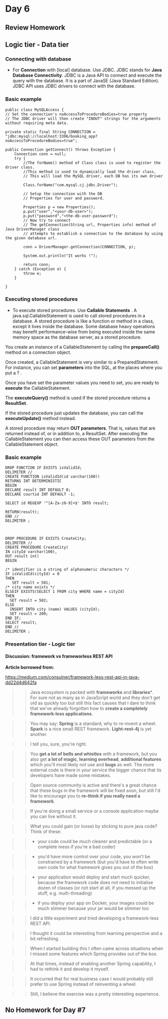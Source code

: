 # Day 6 #
## Review Homework ##
## Logic tier - Data tier
### Connecting with database ###
- For **Connection** with [local] database. Use JDBC. JDBC
stands for **Java Database Connectivity**. JDBC is a Java API to connect
and execute the query with the database. It is a part of JavaSE (Java
Standard Edition). JDBC API uses JDBC drivers to connect with the
database.

### Basic example ###
    
	public class MySQLAccess {
    // Set the connection's noAccessToProcedureBodies=true property
    // The JDBC driver will then create "INOUT" strings for the arguments without requiring meta data.
    
	private static final String CONNECTION = "jdbc:mysql://localhost:3306/booking_app?noAccessToProcedureBodies=true";

    public Connection getConnect() throws Exception {
        Connection conn = null;
        try {
            //The forName() method of Class class is used to register the driver class.
            //This method is used to dynamically load the driver class.
            // This will load the MySQL driver, each DB has its own driver
			
            Class.forName("com.mysql.cj.jdbc.Driver");
			
            // Setup the connection with the DB
            // Properties for user and password. 
			
            Properties p = new Properties();
            p.put("user","<your-db-user>");
            p.put("password","<the-db-user-password");
            // Now try to connect
            // The getConnection(String url, Properties info) method of Java DriverManager class
            // attempts to establish a connection to the database by using the given database url.
            
            conn = DriverManager.getConnection(CONNECTION, p);

            System.out.println("It works !");

            return conn;
        } catch (Exception e) {
            throw e;
        }

    }


### Executing stored procedures ###

- To execute stored procedures. Use **Callable Statements** .
A java.sql.CallableStatement is used to call stored procedures in a database.
A stored procedure is like a function or method in a class, except it
lives inside the database. Some database heavy operations may benefit
performance-wise from being executed inside the same memory space as
the database server, as a stored procedure.

You create an instance of a CallableStatement 
by calling the **prepareCall()** method on a connection object.

Once created, a CallableStatement is very similar to a
PreparedStatement. For instance, you can set **parameters** into the SQL,
at the places where you put a ? .

Once you have set the parameter values you need to set, 
you are ready to **execute** the CallableStatement.

The **executeQuery()** method is used if the stored procedure returns a 
**ResultSet**.

If the stored procedure just updates the database, 
you can call the **executeUpdate()** method instead.

A stored procedure may return **OUT parameters**. That is, values that are
returned instead of, or in addition to, a ResultSet. After executing
the CallableStatement you can then access these OUT parameters from
the CallableStatement object.


### Basic example ###

    DROP FUNCTION IF EXISTS isValidId;
    DELIMITER //
    CREATE FUNCTION isValidId(id varchar(100))
    RETURNS INT DETERMINISTIC
    BEGIN
    DECLARE result INT DEFAULT 0;
    DECLARE courtid INT DEFAULT -1;
    
    SELECT id REGEXP '^[A-Za-z0-9]+$' INTO result;
    
    RETURN(result);
    END //
    DELIMITER ;



    DROP PROCEDURE IF EXISTS CreateCity;
    DELIMITER //
    CREATE PROCEDURE CreateCity(
    IN cityId varchar(100),
    OUT result int)
    BEGIN

    /* identifier is a string of alphanumeric characters */
    IF isValidId(cityId) = 0
    THEN
	   SET result = 501;
    /* city name exists */
    ELSEIF EXISTS(SELECT 1 FROM city WHERE name = cityId)
    THEN
      SET result = 502;
    ELSE
      INSERT INTO city (name) VALUES (cityId);
      SET result = 200;
    END IF;
    SELECT result;
    END //
    DELIMITER ;



### Presentation tier - Logic tier

#### Discussion: framework vs frameworless REST API

**Article borrowed from:**

https://medium.com/consulner/framework-less-rest-api-in-java-dd22d4d642fa

>> Java ecosystem is packed with **frameworks** and **libraries***.  
>> For sure not as many as in JavaScript world and they don't get old as quickly too
>> but still this fact causes that I dare to think that we've already
>> forgotten how to **create a completely framework-less applications**.

>> You may say: **Spring** is a standard, why to re-invent a wheel. **Spark** is
>> a nice small REST framework. **Light-rest-4j** is yet another.

>> I tell you, sure, you're right.

>> You **get a lot of bells and whistles** with a framework, but you also get
>> **a lot of magic**, **learning overhead**, **additional features** which you'll
>> most likely not use and **bugs** as well. The more external code is there
>> in your service the bigger chance that its developers have made some
>> mistakes.

>> Open source community is active and there's a great chance that these
>> bugs in the framework will be fixed soon, but still I'd like to
>> encourage you to **re-think if you really need a framework**.

>> If you're doing a small service or a console application maybe you can live without it.

>> What you could gain (or loose) by sticking to pure java code? Think of these:

>> - your code could be much cleaner and predictable (or a complete mess 
if you're a bad coder)

>> - you'd have more control over your code, you won't be constrained by a framework 
>> (but you'd have to often write own code for what framework gives you out of the box)

>> - your application would deploy and start much quicker, because 
>> the framework code does not need to initialise dozen of classes 
>> (or not start at all, if you messed up the stuff, e.g. multi-threading)
    
>> - if you deploy your app on Docker, your images could be much slimmer 
>> because your jar would be slimmer too

>> I did a little experiment and tried developing a framework-less REST API.

>> I thought it could be interesting from learning perspective and a bit refreshing.

>> When I started building this I often came across situations when 
>> I missed some features which Spring provides out of the box.

>> At that times, instead of enabling another Spring capability, 
>> I had to rethink it and develop it myself.

>> It occurred that for real business case I would probably still prefer 
>> to use Spring instead of reinventing a wheel.

>> Still, I believe the exercise was a pretty interesting experience.


## No Homework for Day #7
